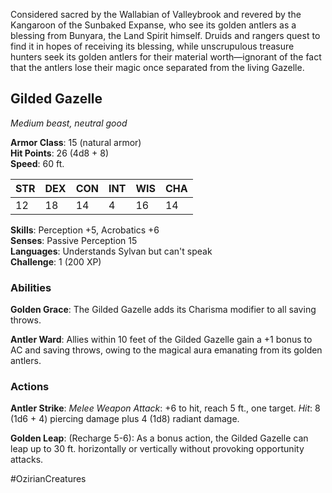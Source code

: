 Considered sacred by the Wallabian of Valleybrook and revered by the Kangaroon of the Sunbaked Expanse, who see its golden antlers as a blessing from Bunyara, the Land Spirit himself. Druids and rangers quest to find it in hopes of receiving its blessing, while unscrupulous treasure hunters seek its golden antlers for their material worth—ignorant of the fact that the antlers lose their magic once separated from the living Gazelle.

## Gilded Gazelle

_Medium beast, neutral good_

**Armor Class**: 15 (natural armor)  
**Hit Points**: 26 (4d8 + 8)  
**Speed**: 60 ft.

|STR|DEX|CON|INT|WIS|CHA|
|---|---|---|---|---|---|
|12|18|14|4|16|14|

**Skills**: Perception +5, Acrobatics +6  
**Senses**: Passive Perception 15  
**Languages**: Understands Sylvan but can't speak  
**Challenge**: 1 (200 XP)

### Abilities

**Golden Grace**: The Gilded Gazelle adds its Charisma modifier to all saving throws.

**Antler Ward**: Allies within 10 feet of the Gilded Gazelle gain a +1 bonus to AC and saving throws, owing to the magical aura emanating from its golden antlers.

### Actions

**Antler Strike**: _Melee Weapon Attack_: +6 to hit, reach 5 ft., one target. _Hit_: 8 (1d6 + 4) piercing damage plus 4 (1d8) radiant damage.

**Golden Leap**: (Recharge 5-6): As a bonus action, the Gilded Gazelle can leap up to 30 ft. horizontally or vertically without provoking opportunity attacks.

#OzirianCreatures 
